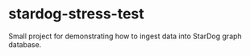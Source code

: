 # stardog-stress-test

Small project for demonstrating how to ingest data into StarDog graph database.
